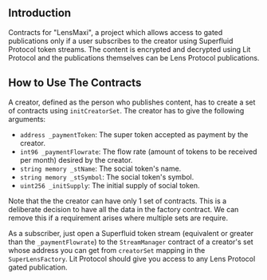 ## Introduction

Contracts for "LensMaxi", a project which allows access to gated publications only if a user subscribes to the creator using Superfluid Protocol token streams. The content is encrypted and decrypted using Lit Protocol and the publications themselves can be Lens Protocol publications.

## How to Use The Contracts

A creator, defined as the person who publishes content, has to create a set of contracts using `initCreatorSet`. The creator has to give the following arguments:

- `address _paymentToken`: The super token accepted as payment by the creator.
- `int96 _paymentFlowrate`: The flow rate (amount of tokens to be received per month) desired by the creator.
- `string memory _stName`: The social token's name.
- `string memory _stSymbol`: The social token's symbol.
- `uint256 _initSupply`: The initial supply of social token.

Note that the the creator can have only 1 set of contracts. This is a deliberate decision to have all the data in the factory contract. We can remove this if a requirement arises where multiple sets are require.

As a subscriber, just open a Superfluid token stream (equivalent or greater than the `_paymentFlowrate`) to the `StreamManager` contract of a creator's set whose address you can get from `creatorSet` mapping in the `SuperLensFactory`. Lit Protocol should give you access to any Lens Protocol gated publication.

